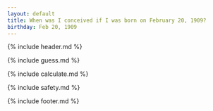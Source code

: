 ```yaml
---
layout: default
title: When was I conceived if I was born on February 20, 1909?
birthday: Feb 20, 1909
---
```


{% include header.md %}

{% include guess.md %}

{% include calculate.md %}

{% include safety.md %}

{% include footer.md %}



